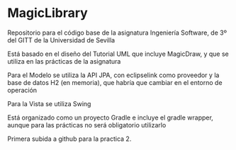 # MagicLibrary

Repositorio para el código base de la asignatura Ingeniería Software, de 3º del GITT de la Universidad de Sevilla

Está basado en el diseño del Tutorial UML que incluye MagicDraw, y que se utiliza en las prácticas de la asignatura

Para el Modelo se utiliza la API JPA, con eclipselink como proveedor y la base de datos H2 (en memoria), que habría que cambiar en el entorno de operación

Para la Vista se utiliza Swing

Está organizado como un proyecto Gradle e incluye el gradle wrapper, aunque para las prácticas no será obligatorio utilizarlo

Primera subida a github para la practica 2.
